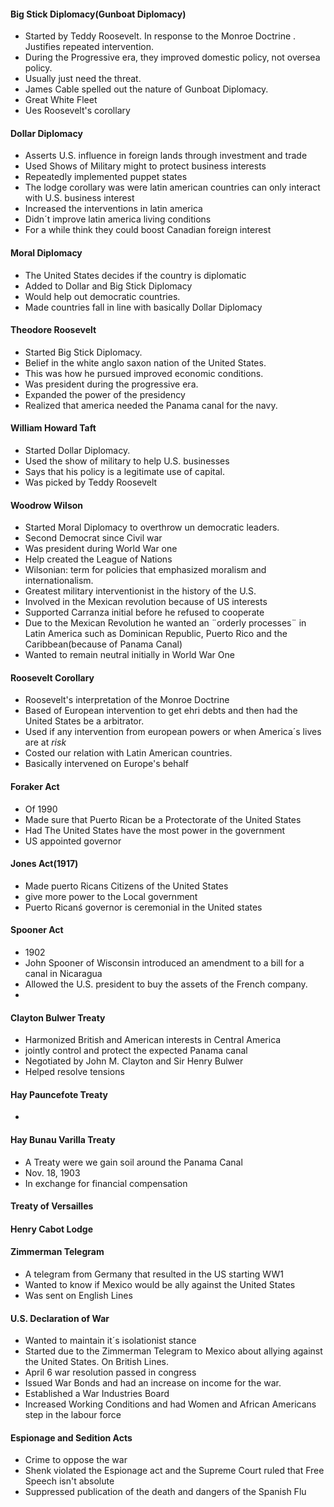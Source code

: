 #### Big Stick Diplomacy(Gunboat Diplomacy)
 - Started by Teddy Roosevelt. In response to the Monroe Doctrine . Justifies repeated intervention.
- During the Progressive era, they improved domestic policy, not oversea policy.
 - Usually just need the threat.
 - James Cable spelled out the nature of Gunboat Diplomacy.
 - Great White Fleet
 - Ues Roosevelt's corollary
#### Dollar Diplomacy
 - Asserts U.S. influence in foreign lands through investment and trade
 - Used Shows of Military might to protect business interests
 - Repeatedly implemented puppet states
 - The lodge corollary was were latin american countries can only interact with U.S. business interest
 - Increased the interventions in latin america
 - Didn´t improve latin america living conditions
 - For a while think they could boost Canadian foreign interest
#### Moral Diplomacy
 - The United States decides if the country is diplomatic
 - Added to Dollar and Big Stick Diplomacy
 - Would help out democratic countries.
 - Made countries fall in line with basically Dollar Diplomacy
#### Theodore Roosevelt
- Started Big Stick Diplomacy.
- Belief in the white anglo saxon nation of the United States.
- This was how he pursued improved economic conditions. 
- Was president during the progressive era.
- Expanded the power of the presidency
- Realized that america needed the Panama canal for the navy. 
#### William Howard Taft
 - Started Dollar Diplomacy.
 - Used the show of military to help U.S. businesses
 - Says that his policy is a legitimate use of capital.
 - Was picked by Teddy Roosevelt
#### Woodrow Wilson
 - Started Moral Diplomacy to overthrow un democratic leaders.
 - Second Democrat since Civil war
 - Was president during World War one
 - Help created the League of Nations
 - Wilsonian: term for policies that emphasized moralism and internationalism.
 - Greatest military interventionist in the history of the U.S.
 - Involved in the Mexican revolution because of US interests
 - Supported Carranza initial before he refused to cooperate
 - Due to the Mexican Revolution he wanted an ¨orderly processes¨ in Latin America such as Dominican Republic, Puerto Rico and the Caribbean(because of Panama Canal)
 - Wanted to remain neutral initially in World War One
#### Roosevelt Corollary
 - Roosevelt's interpretation of the Monroe Doctrine
 - Based of European intervention to get ehri debts and then had the United States be a arbitrator.
 - Used if any intervention from european powers or when America´s lives are at *risk* 
 - Costed our relation with Latin American countries.
 - Basically intervened on Europe's behalf
#### Foraker Act
 - Of 1990
 - Made sure that Puerto Rican be a Protectorate of the United States
 - Had The United States have the most power in the government
 - US appointed governor
#### Jones Act(1917)
 - Made puerto Ricans Citizens of the United States
 - give more power to the Local government
 - Puerto Ricanś governor is ceremonial in the United states
#### Spooner Act
 - 1902
 - John Spooner of Wisconsin introduced an amendment to a bill for a canal in Nicaragua
 - Allowed the U.S. president to buy the assets of the French company.
 - 
#### Clayton Bulwer Treaty
 - Harmonized British and American interests in Central America
 - jointly control and protect the expected Panama canal
 - Negotiated by  John M. Clayton and Sir Henry Bulwer
 - Helped resolve tensions
#### Hay Pauncefote Treaty
 - 
#### Hay Bunau Varilla Treaty
 - A Treaty were we gain soil around the Panama Canal
 - Nov. 18, 1903
 - In exchange for financial compensation
#### Treaty of Versailles
#### Henry Cabot Lodge
#### Zimmerman Telegram
 - A telegram from Germany that resulted in the US starting WW1
 - Wanted to know if Mexico would be ally against the United States
 - Was sent on English Lines
#### U.S. Declaration of War
 - Wanted to maintain it´s isolationist stance
 - Started due to the Zimmerman Telegram to Mexico about allying against the United States. On British Lines.
 - April 6 war resolution passed in congress
 - Issued War Bonds and had an increase on income for the war. 
 - Established a War Industries Board
 - Increased Working Conditions and had Women and African Americans step in the labour force
#### Espionage and Sedition Acts
 - Crime to oppose the war
 - Shenk violated the Espionage act and the Supreme Court ruled that Free Speech isn't absolute
 - Suppressed publication of the death and dangers of the Spanish Flu

<!--stackedit_data:
eyJoaXN0b3J5IjpbLTIwODM3NzY3NTUsLTIwNDA2NDEyMjIsLT
E0NjgzMzk2MTUsLTEwNTIxMDY1NjQsLTEwNzI0MDYzODUsODMw
OTE4NTIwLDE4NTk5NDA0MzIsLTEzNjY4NDI2MjQsLTY2MjA5Nj
YyMCwzOTU0NjI5MiwtNjMyMTI1NjUyLC0xNTQ2NTMyNjU0LC0x
NjU1NjMxMTE2LDEyMzY1Nzk5MzIsNDYxNDAzNjM2LC0xOTI2Nz
kxNTM4LDE2NTQ4NjI1NSwxODY2OTcyNjIzLDg0OTc3ODM3Nywt
MTk0MzQ0NDQzNV19
-->